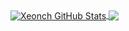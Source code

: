 <a href="https://github.com/Xeonch">
  <img align="center" src="https://github-readme-stats-sigma-five.vercel.app/api?username=XeonCh&count_private=true&show_icons=true&hide_border=false&custom_title=MulqiGaming64%20Github%20Stats&include_all_commits=true&hide=issues&theme=tokyonight" alt="Xeonch GitHub Stats" />
</a>
<a href="https://github.com/XanderID">
  <img align="center" src="https://github-readme-stats-sigma-five.vercel.app/api/top-langs/?username=Xeomch&layout=compact&hide_border=false&theme=tokyonight" />
</a>
<!---
XeonCh/XeonCh is a ✨ special ✨ repository because its `README.md` (this file) appears on your GitHub profile.
You can click the Preview link to take a look at your changes.
--->
